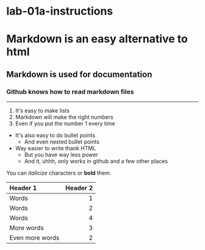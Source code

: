 # lab-01a-instructions
# Markdown is an easy alternative to html
## Markdown is used for documentation
### Github knows how to read markdown files
---
1) It's easy to make lists
1) Markdown will make the right numbers
1) Even if you put the number 1 every time
- It's also easy to do bullet points
  - And even nested bullet points
- Way easier to write thank HTML
  - But you have way less power
  - And it, uhhh, only works in github and a few other places

You can _italicize_ characters or **bold** them.

Header 1 | Header 2
:--|--:
Words | 1
Words | 2
Words | 4
More words | 3
Even more words | 2
